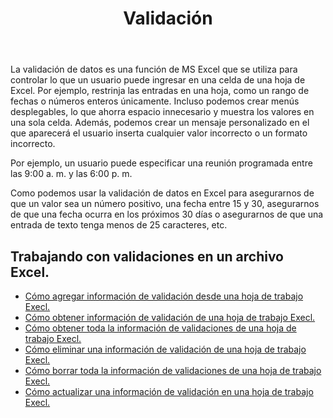 ﻿---
title: Validación
second_title: Aspose.Cells Cloud Documen
type: docs
url: /es/validations/
keywords: Working with validations on an Excel file
description: Aspose.Cells Cloud REST API admite trabajar con validaciones en un archivo Excel. SDK admite tipos de lenguajes de desarrollo. Incluyen Android, C#, Go, Java, NodeJS, Perl, PHP, Python, Ruby y Swift.
weight: 100
---
La validación de datos es una función de MS Excel que se utiliza para controlar lo que un usuario puede ingresar en una celda de una hoja de Excel. Por ejemplo, restrinja las entradas en una hoja, como un rango de fechas o números enteros únicamente. Incluso podemos crear menús desplegables, lo que ahorra espacio innecesario y muestra los valores en una sola celda. Además, podemos crear un mensaje personalizado en el que aparecerá el usuario inserta cualquier valor incorrecto o un formato incorrecto.

Por ejemplo, un usuario puede especificar una reunión programada entre las 9:00 a. m. y las 6:00 p. m.

Como podemos usar la validación de datos en Excel para asegurarnos de que un valor sea un número positivo, una fecha entre 15 y 30, asegurarnos de que una fecha ocurra en los próximos 30 días o asegurarnos de que una entrada de texto tenga menos de 25 caracteres, etc.

## Trabajando con validaciones en un archivo Excel.

- [Cómo agregar información de validación desde una hoja de trabajo Execl.](/cells/es/validations/delete/)
- [Cómo obtener información de validación de una hoja de trabajo Execl.](/cells/es/validations/get/)
- [Cómo obtener toda la información de validaciones de una hoja de trabajo Execl.](/cells/es/validations/get-all/)
- [Cómo eliminar una información de validación de una hoja de trabajo Execl.](/cells/es/validations/delete/)
- [Cómo borrar toda la información de validaciones de una hoja de trabajo Execl.](/cells/es/validations/clear/)
- [Cómo actualizar una información de validación en una hoja de trabajo Execl.](/cells/es/validations/update/)
